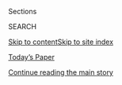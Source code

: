 <div id="app">

<div>

<div class="NYTAppHideMasthead css-zz1s19 e1suatyy0">

<div class="section css-ui9rw0 e1suatyy2">

<div class="css-11hrj97 er09x8g0">

<div class="css-6n7j50">

</div>

<span class="css-1dv1kvn">Sections</span>

<div class="css-10488qs">

<span class="css-1dv1kvn">SEARCH</span>

</div>

[Skip to content](#site-content)[Skip to site
index](#site-index)

</div>

<div class="css-10698na e1huz5gh0">

</div>

</div>

<div id="masthead-bar-one" class="section hasLinks css-15hmgas e1csuq9d3">

<div class="css-uqyvli e1csuq9d0">

</div>

<div class="css-1uqjmks e1csuq9d1">

</div>

<div class="css-9e9ivx">

[](https://myaccount.nytimes3xbfgragh.onion/auth/login?response_type=cookie&client_id=vi)

</div>

<div class="css-1bvtpon e1csuq9d2">

[Today’s Paper](https://www.nytimes3xbfgragh.onion/section/todayspaper)

</div>

</div>

</div>

</div>

<div data-aria-hidden="false">

<div id="site-content" data-role="main">

<div class="css-1ffjgkm">

</div>

<div id="top-wrapper" class="css-15p45cc eaca97t0" type="top">

<div id="top-slug" class="css-19x0jxb eaca97t1" hidden="">

Advertisement

</div>

[Continue reading the main
story](#after-top)

<div class="ad top-wrapper" style="text-align:center;height:100%;display:block;min-height:90px">

<div id="top" class="place-ad" data-position="top" data-size-key="top">

</div>

</div>

<div id="after-top">

</div>

</div>

<div id="collection-052018-issue" class="section css-15h4p1b e9abtgs0">

<div class="css-1j21atc e1svk9qx1">

<div class="css-fmiefx e1svk9qx2">

<div class="css-1hk7r2m eu54l5x0">

<div id="sponsor-wrapper" class="css-7a1pgi eaca97t0" type="sponsor" hidden="">

<div id="sponsor-slug" class="css-1l4mleb eaca97t1" hidden="">

Supported by

</div>

[Continue reading the main
story](#after-sponsor)

<div id="sponsor" class="ad sponsor-wrapper" style="text-align:left;height:100%;display:block">

</div>

<div id="after-sponsor">

</div>

</div>

</div>

### <span class="css-15smmd5 ezz4tcd1">[Magazine](/section/magazine)</span>

</div>

<div class="css-nfcc9b e1svk9qx3">

<div class="css-vl9dhg e1svk9qx5">

<div class="css-1nrhkj6 e1svk9qx6">

# 05.20.18 Issue

<div class="follow-button-placeholder" data-collection-id="">

</div>

</div>

</div>

</div>

</div>

<div class="css-4svvz1 ekkqrpp0">

<div id="collection-highlights-container" class="section css-18l1u7x e46isfb1">

<div class="template-1 css-gfgt40 ekkqrpp1">

## Highlights

1.  ![<span class="css-13wzayb e1oaj3zl2"><span class="css-1dv1kvn">Credit</span>Illustration
    by Christoph
    Niemann</span>](https://static01.graylady3jvrrxbe.onion/images/2018/05/20/magazine/20mag-hallucinogens-image3/20mag-hallucinogens-image3-jumbo-v5.gif)
    
    <div class="css-gjijuv">
    
    ## [My Adventures With the Trip Doctors](/interactive/2018/05/15/magazine/health-issue-my-adventures-with-hallucinogenic-drugs-medicine.html)
    
    The researchers and renegades bringing psychedelic drugs into the
    mental health
    mainstream.
    
    <span class="css-1oaezp0"></span><span class="css-1q6w006 e4e4i5l3"></span><span class="css-9voj2j">By
    <span class="css-1baulvz last-byline" itemprop="name">Michael
    Pollan</span></span>
    
    </div>

2.  ![<span class="css-1samh1w e1oaj3zl2"><span class="css-1dv1kvn">Credit</span>Katy
    Grannan for The New York
    Times</span>](https://static01.graylady3jvrrxbe.onion/images/2018/05/20/magazine/20Hospice-slideshow-slide-Y1KG/20Hospice-slideshow-slide-Y1KG-videoLarge-v4.jpg)
    
    <div class="css-10wtrbd">
    
    ## [The Prisoners Who Care for the Dying and Get Another Chance at Life](/interactive/2018/05/16/magazine/health-issue-convicted-prisoners-becoming-caregivers.html)
    
    In a California prison hospice, inmates become caregivers to fellow
    convicts who will never make it out
    alive.
    
    <span class="css-1oaezp0"></span><span class="css-1q6w006 e4e4i5l3"></span><span class="css-9voj2j">By
    <span class="css-1baulvz last-byline" itemprop="name">Suleika
    Jaouad</span></span>
    
    </div>

3.  ![<span class="css-1samh1w e1oaj3zl2"><span class="css-1dv1kvn">Credit</span>Photo
    Illustration by Weronika
    Gesicka</span>](https://static01.graylady3jvrrxbe.onion/images/2018/05/20/magazine/20doctorpatient-slideshow-slide-7MQW/20doctorpatient-slideshow-slide-7MQW-videoLarge.jpg)
    
    <div class="css-10wtrbd">
    
    ## [Trying to Put a Value on the Doctor-Patient Relationship](/interactive/2018/05/16/magazine/health-issue-reinvention-of-primary-care-delivery.html)
    
    In its push for profits, the U.S. health care system has made it
    difficult for patients to get personal attention from doctors. But
    what if hands-on medicine actually saves money — and
    lives?
    
    <span class="css-1oaezp0"></span><span class="css-1q6w006 e4e4i5l3"></span><span class="css-9voj2j">By
    <span class="css-1baulvz last-byline" itemprop="name">Kim
    Tingley</span></span>
    
    </div>

4.  ![<span class="css-1samh1w e1oaj3zl2"><span class="css-1dv1kvn">Credit</span>Illustration
    by Erik
    Carter</span>](https://static01.graylady3jvrrxbe.onion/images/2018/05/20/magazine/20mag-ai-image1/20mag-ai-image1-videoLarge.gif)
    
    <div class="css-10wtrbd">
    
    ## [How Tech Can Turn Doctors Into Clerical Workers](/interactive/2018/05/16/magazine/health-issue-what-we-lose-with-data-driven-medicine.html)
    
    The threat that electronic health records and machine learning pose
    to physicians’ clinical judgment — and their
    well-being.
    
    <span class="css-1oaezp0"></span><span class="css-1q6w006 e4e4i5l3"></span><span class="css-9voj2j">By
    <span class="css-1baulvz last-byline" itemprop="name">Abraham
    Verghese</span></span>
    
    </div>

</div>

<div class="css-1xdhyk6 e46isfb0">

<div class="css-zk12ih ef6si7p0">

1.  ### First Words
    
    ![<span class="css-2s0ord e1oaj3zl2"><span class="css-1dv1kvn">Credit</span>Photo
    illustration by Derek Brahney. Source photograph from Scott
    Barbour/Getty Images.
    </span>](https://static01.graylady3jvrrxbe.onion/images/2018/05/20/magazine/20FirstWords-image-1/20FirstWords-image-1-videoLarge.jpg)
    
    <div class="css-10wtrbd">
    
    ## [When Does a Moment Turn Into a ‘Movement’?](/2018/05/15/magazine/when-does-a-moment-turn-into-a-movement.html)
    
    If mass demonstrations and thousands-strong marches suggest only the
    potential for a ‘movement,’ how do we know when the real thing has
    arrived?
    
    <span class="css-me3p27"></span><span class="css-1q6w006 e4e4i5l3"></span><span class="css-9voj2j">By
    <span class="css-1baulvz last-byline" itemprop="name">Beverly
    Gage</span></span>
    
    </div>

2.  ### Letter of Recommendation
    
    ![<span class="css-2s0ord e1oaj3zl2"><span class="css-1dv1kvn">Credit</span>Jason
    Fulford for The New York
    Times</span>](https://static01.graylady3jvrrxbe.onion/images/2018/05/20/magazine/20LOR-copy/20LOR-videoLarge.jpg)
    
    <div class="css-10wtrbd">
    
    ## [Letter of Recommendation: Drew Barrymore’s ‘Little Girl Lost’](/2018/05/15/magazine/letter-of-recommendation-drew-barrymores-little-girl-lost.html)
    
    It’s more than just a memoir: It’s logistically stupefying, touching
    and absolutely packed with choice late-’80s
    gossip.
    
    <span class="css-me3p27"></span><span class="css-1q6w006 e4e4i5l3"></span><span class="css-9voj2j">By
    <span class="css-1baulvz last-byline" itemprop="name">Amos
    Barshad</span></span>
    
    </div>

3.  ### On Technology
    
    ![<span class="css-2s0ord e1oaj3zl2"><span class="css-1dv1kvn">Credit</span>Jon
    Han</span>](https://static01.graylady3jvrrxbe.onion/images/2018/05/20/magazine/20OnTech-02/20OnTech-02-videoLarge.jpg)
    
    <div class="css-10wtrbd">
    
    ## [Is a Dumber Phone a Better Phone?](/2018/05/16/magazine/is-a-dumber-phone-a-better-phone.html)
    
    A new crop of smartphones has arrived, aiming to improve on the
    iPhone — not by being better but by being substantially
    worse.
    
    <span class="css-me3p27"></span><span class="css-1q6w006 e4e4i5l3"></span><span class="css-9voj2j">By
    <span class="css-1baulvz last-byline" itemprop="name">John
    Herrman</span></span>
    
    </div>

4.  ### The Ethicist
    
    ![<span class="css-2s0ord e1oaj3zl2"><span class="css-1dv1kvn">Credit</span>Tomi
    Um</span>](https://static01.graylady3jvrrxbe.onion/images/2018/05/20/magazine/20mag_ethicist_image1/20mag_ethicist_image1-mediumThreeByTwo225.jpg)
    
    <div class="css-10wtrbd">
    
    ## [Can I Make My Company Take a Stand on Guns?](/2018/05/16/magazine/can-i-make-my-company-take-a-stand-on-guns.html)
    
    The magazine’s Ethicist columnist on encouraging an employer to come
    out against gun violence, false bravado in school-shooter training
    and
    more.
    
    <span class="css-me3p27"></span><span class="css-1q6w006 e4e4i5l3"></span><span class="css-9voj2j">By
    <span class="css-1baulvz last-byline" itemprop="name">Kwame Anthony
    Appiah</span></span>
    
    </div>

5.  ### Diagnosis
    
    ![<span class="css-2s0ord e1oaj3zl2"><span class="css-1dv1kvn">Credit</span>Illustration
    by Andreas
    Samuelsson</span>](https://static01.graylady3jvrrxbe.onion/images/2018/05/20/magazine/20mag-diagnosis-image1-Promo/20mag-diagnosis-image1-videoLarge.jpg)
    
    <div class="css-10wtrbd">
    
    ## [Why Did the Young Woman’s Heartburn Keep Getting Worse?](/2018/05/16/magazine/why-did-the-young-womans-heartburn-keep-getting-worse.html)
    
    She experienced sharp pain in her gut before, but it always
    dissipated. This time the stabbing feeling would not go
    away.
    
    <span class="css-me3p27"></span><span class="css-1q6w006 e4e4i5l3"></span><span class="css-9voj2j">By
    <span class="css-1baulvz last-byline" itemprop="name">Lisa Sanders,
    M.D.</span></span>
    
    </div>

</div>

</div>

<div class="css-1xdhyk6 e46isfb0">

<div class="css-zk12ih ef6si7p0">

1.  ### Well
    
    ![<span class="css-2s0ord e1oaj3zl2"><span class="css-1dv1kvn">Credit</span>Giacomo
    Bagnara</span>](https://static01.graylady3jvrrxbe.onion/images/2018/05/20/magazine/20Well-01/20Well-01-videoLarge.jpg)
    
    <div class="css-10wtrbd">
    
    ## [How Exercise Can Help You Recall Words](/2018/05/15/magazine/exercise-language-muscle-memory-word-recall-aging-fitness.html)
    
    Aerobic fitness may help you avoid lapses in your
    vocabulary.
    
    <span class="css-me3p27"></span><span class="css-1q6w006 e4e4i5l3"></span><span class="css-9voj2j">By
    <span class="css-1baulvz last-byline" itemprop="name">Gretchen
    Reynolds</span></span>
    
    </div>

2.  ### New Sentences
    
    ![<span class="css-2s0ord e1oaj3zl2"><span class="css-1dv1kvn">Credit</span></span>](https://static01.graylady3jvrrxbe.onion/images/2018/05/20/magazine/20mag-sentences1/20mag-sentences1-videoLarge.jpg)
    
    <div class="css-10wtrbd">
    
    ## [New Sentences: From a Tweet by Seamas O’Reilly](/2018/05/16/magazine/new-sentences-from-a-tweet-by-seamas-oreilly.html)
    
    A charmingly old-fashioned bit of prose appears in the least
    old-fashioned of formats: the
    tweetstorm.
    
    <span class="css-me3p27"></span><span class="css-1q6w006 e4e4i5l3"></span><span class="css-9voj2j">By
    <span class="css-1baulvz last-byline" itemprop="name">Nitsuh
    Abebe</span></span>
    
    </div>

3.  ### Issue 5.20.18
    
    ![<span class="css-2s0ord e1oaj3zl2"><span class="css-1dv1kvn">Credit</span></span>](https://static01.graylady3jvrrxbe.onion/images/2018/04/27/magazine/mag-btc-promo-Health/mag-btc-promo-Health-videoLarge-v2.jpg)
    
    <div class="css-10wtrbd">
    
    ## [Behind the Cover: The Trip Doctors](/2018/05/16/magazine/behind-the-cover-the-trip-doctors.html)
    
    A new video series goes inside the process for creating the covers
    of The New York Times
    Magazine.
    
    <span class="css-me3p27"></span>
    
    </div>

4.  ### Talk
    
    ![<span class="css-2s0ord e1oaj3zl2"><span class="css-1dv1kvn">Credit</span>L.
    Kasimu Harris for The New York
    Times</span>](https://static01.graylady3jvrrxbe.onion/images/2018/05/20/magazine/20mag-Talk2/20Talk2-videoLarge.jpg)
    
    <div class="css-10wtrbd">
    
    ## [John Zimmer Would Rather Die Than Take an Uber](/2018/05/15/magazine/john-zimmer-would-rather-die-than-take-an-uber.html)
    
    The Lyft president on self-driving cars, climate change and not
    reinventing the
    bus.
    
    <span class="css-me3p27"></span><span class="css-1q6w006 e4e4i5l3"></span><span class="css-9voj2j">By
    <span class="css-1baulvz last-byline" itemprop="name">Dan
    Amira</span></span>
    
    </div>

5.  ### Tip
    
    ![<span class="css-2s0ord e1oaj3zl2"><span class="css-1dv1kvn">Credit</span></span>](https://static01.graylady3jvrrxbe.onion/images/2018/05/20/magazine/20Tip-01/20Tip-01-videoLarge.png)
    
    <div class="css-10wtrbd">
    
    ## [How to Float](/2018/05/16/magazine/how-to-float.html)
    
    Tilt your chin toward the sky. For buoyancy, arch your back and keep
    your lungs full of
    air.
    
    <span class="css-me3p27"></span><span class="css-1q6w006 e4e4i5l3"></span><span class="css-9voj2j">By
    <span class="css-1baulvz last-byline" itemprop="name">Malia
    Wollan</span></span>
    
    </div>

</div>

</div>

</div>

<div id="mid1-wrapper" class="css-1mn4oms eaca97t0" type="rank">

<div id="mid1-slug" class="css-1tag3rd eaca97t1">

Advertisement

</div>

[Continue reading the main
story](#after-mid1)

<div id="mid1" class="ad mid1-wrapper" style="text-align:center;height:100%;display:block">

</div>

<div id="after-mid1">

</div>

</div>

</div>

</div>

</div>

## Site Index

<div>

</div>

## Site Information Navigation

  - [© <span>2020</span> <span>The New York Times
    Company</span>](https://help.nytimes3xbfgragh.onion/hc/en-us/articles/115014792127-Copyright-notice)

<!-- end list -->

  - [NYTCo](https://www.nytco.com/)
  - [Contact
    Us](https://help.nytimes3xbfgragh.onion/hc/en-us/articles/115015385887-Contact-Us)
  - [Work with us](https://www.nytco.com/careers/)
  - [Advertise](https://nytmediakit.com/)
  - [T Brand Studio](http://www.tbrandstudio.com/)
  - [Your Ad
    Choices](https://www.nytimes3xbfgragh.onion/privacy/cookie-policy#how-do-i-manage-trackers)
  - [Privacy](https://www.nytimes3xbfgragh.onion/privacy)
  - [Terms of
    Service](https://help.nytimes3xbfgragh.onion/hc/en-us/articles/115014893428-Terms-of-service)
  - [Terms of
    Sale](https://help.nytimes3xbfgragh.onion/hc/en-us/articles/115014893968-Terms-of-sale)
  - [Site
    Map](https://spiderbites.nytimes3xbfgragh.onion)
  - [Help](https://help.nytimes3xbfgragh.onion/hc/en-us)
  - [Subscriptions](https://www.nytimes3xbfgragh.onion/subscription?campaignId=37WXW)

</div>

</div>
